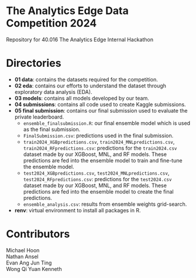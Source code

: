 # The Analytics Edge Data Competition 2024
Repository for 40.016 The Analytics Edge Internal Hackathon

# Directories
- **01 data**: contains the datasets required for the competition.
- **02 eda**: contains our efforts to understand the dataset through exploratory data analysis (EDA).
- **03 models**: contains all models developed by our team.
- **04 submissions**: contains all code used to create Kaggle submissions.
- **05 final submission**: contains our final submission used to evaluate the private leaderboard.
  - `ensemble_finalsubmission.R`: our final ensemble model which is used as the final submission.   
  - `FinalSubmission.csv`: predictions used in the final submission.
  - `train2024_XGBpredictions.csv`, `train2024_MNLpredictions.csv`, `train2024_RFpredictions.csv`: predictions for the `train2024.csv` dataset made by our XGBoost, MNL, and RF models. These predictions are fed into the ensemble model to train and fine-tune the ensemble model.
  - `test2024_XGBpredictions.csv`, `test2024_MNLpredictions.csv`, `test2024_RFpredictions.csv`: predictions for the `test2024.csv` dataset made by our XGBoost, MNL, and RF models. These predictions are fed into the ensemble model to create the final predictions.  
  - `ensemble_analysis.csv`: results from ensemble weights grid-search. 
- **renv**: virtual environment to install all packages in R.  

# Contributors
Michael Hoon \
Nathan Ansel \
Evan Ang Jun Ting \
Wong Qi Yuan Kenneth
